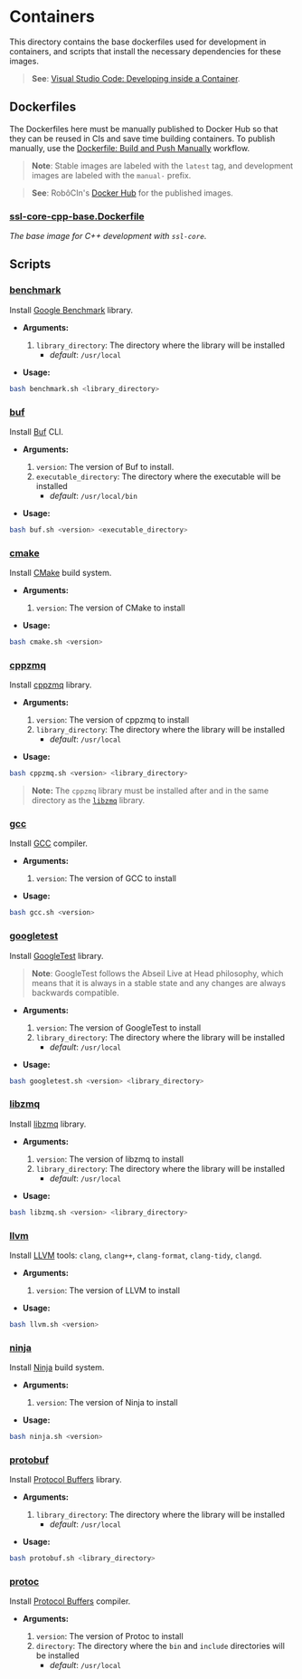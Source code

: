 # Containers

This directory contains the base dockerfiles used for development in containers, and scripts that install the necessary dependencies for these images.

> **See**: [Visual Studio Code: Developing inside a Container](https://code.visualstudio.com/docs/devcontainers/containers).

## Dockerfiles

The Dockerfiles here must be manually published to Docker Hub so that they can be reused in CIs and save time building containers. To publish manually, use the [Dockerfile: Build and Push Manually](https://github.com/robocin/ssl-core/actions/workflows/dockerfile-build-and-push.yaml) workflow.

> **Note**: Stable images are labeled with the `latest` tag, and development images are labeled with the `manual-` prefix.

> **See**: RobôCIn's [Docker Hub](https://hub.docker.com/u/robocin) for the published images.

### [ssl-core-cpp-base.Dockerfile](ssl-core-cpp-base.Dockerfile)

_The base image for C++ development with `ssl-core`_.

## Scripts

### [benchmark](scripts/benchmark.sh)

Install [Google Benchmark](https://github.com/google/benchmark) library.

- **Arguments:**

  1. `library_directory`: The directory where the library will be installed
       * *default*: `/usr/local`

- **Usage:**

```bash
bash benchmark.sh <library_directory>
```

### [buf](scripts/buf.sh)

Install [Buf](https://buf.build/docs/installation) CLI.

- **Arguments:**
  1. `version`: The version of Buf to install.
  2. `executable_directory`: The directory where the executable will be installed
       * *default*: `/usr/local/bin`

- **Usage:**

```bash
bash buf.sh <version> <executable_directory>
```

### [cmake](scripts/cmake.sh)

Install [CMake](https://cmake.org/) build system.

- **Arguments:**
  1. `version`: The version of CMake to install

- **Usage:**

```bash
bash cmake.sh <version>
```

### [cppzmq](scripts/cppzmq.sh)

Install [cppzmq](https://github.com/zeromq/cppzmq) library.

- **Arguments:**

  1. `version`: The version of cppzmq to install
  2. `library_directory`: The directory where the library will be installed
       * *default*: `/usr/local`

- **Usage:**

```bash
bash cppzmq.sh <version> <library_directory>
```

> **Note:** The `cppzmq` library must be installed after and in the same directory as the [`libzmq`](#libzmq) library.

### [gcc](scripts/gcc.sh)

Install [GCC](https://gcc.gnu.org/) compiler.

- **Arguments:**
  1. `version`: The version of GCC to install

- **Usage:**

```bash
bash gcc.sh <version>
```

### [googletest](scripts/googletest.sh)

Install [GoogleTest](https://github.com/google/googletest) library.

> **Note**: GoogleTest follows the Abseil Live at Head philosophy, which means that it is always in a stable state and any changes are always backwards compatible.

- **Arguments:**

  1. `version`: The version of GoogleTest to install
  2. `library_directory`: The directory where the library will be installed
       * *default*: `/usr/local`

- **Usage:**

```bash
bash googletest.sh <version> <library_directory>
```

### [libzmq](scripts/libzmq.sh)

Install [libzmq](https://github.com/zeromq/libzmq) library.

- **Arguments:**

  1. `version`: The version of libzmq to install
  2. `library_directory`: The directory where the library will be installed
       * *default*: `/usr/local`

- **Usage:**

```bash
bash libzmq.sh <version> <library_directory>
```

### [llvm](scripts/llvm.sh)

Install [LLVM](https://llvm.org/) tools: `clang`, `clang++`, `clang-format`, `clang-tidy`, `clangd`.

- **Arguments:**

  1. `version`: The version of LLVM to install

- **Usage:**

```bash
bash llvm.sh <version>
```

### [ninja](scripts/ninja.sh)

Install [Ninja](https://ninja-build.org/) build system.

- **Arguments:**

  1. `version`: The version of Ninja to install

- **Usage:**

```bash
bash ninja.sh <version>
```

### [protobuf](scripts/protobuf.sh)

Install [Protocol Buffers](https://developers.google.com/protocol-buffers) library.

- **Arguments:**

  1. `library_directory`: The directory where the library will be installed
       * *default*: `/usr/local`

- **Usage:**

```bash
bash protobuf.sh <library_directory>
```

### [protoc](scripts/protoc.sh)

Install [Protocol Buffers](https://developers.google.com/protocol-buffers) compiler.

- **Arguments:**

  1. `version`: The version of Protoc to install
  2. `directory`: The directory where the `bin` and `include` directories will be installed
       * *default*: `/usr/local`
